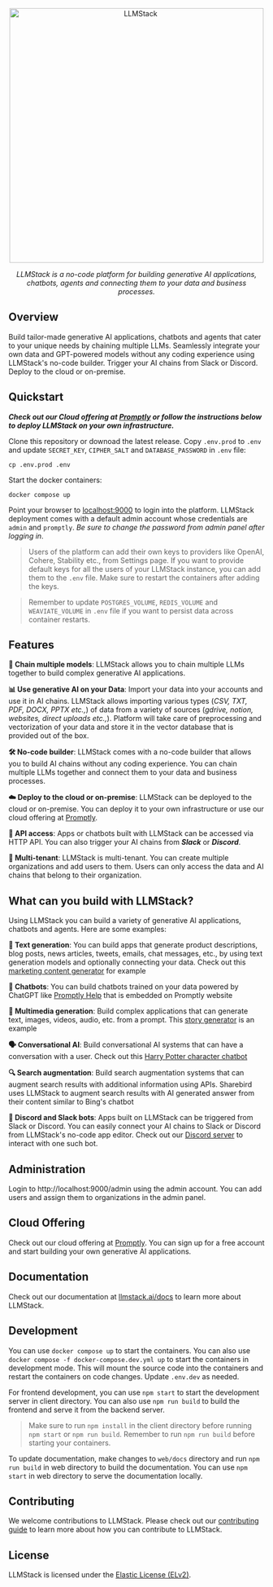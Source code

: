 <p align="center">
  <a href="https://llmstack.ai"><img src="web/static/img/llmstack-logo-light-white-bg.svg" alt="LLMStack" width="500px"></a>
</p>
<p align="center">
    <em>LLMStack is a no-code platform for building generative AI applications, chatbots, agents and connecting them to your data and business processes.</em>
</p>

## Overview

Build tailor-made generative AI applications, chatbots and agents that cater to your unique needs by chaining multiple LLMs. Seamlessly integrate your own data and GPT-powered models without any coding experience using LLMStack's no-code builder. Trigger your AI chains from Slack or Discord. Deploy to the cloud or on-premise.

## Quickstart

**_Check out our Cloud offering at [Promptly](https://trypromptly.com) or follow the instructions below to deploy LLMStack on your own infrastructure._**

Clone this repository or downoad the latest release. Copy `.env.prod` to `.env` and update `SECRET_KEY`, `CIPHER_SALT` and `DATABASE_PASSWORD` in `.env` file:

```
cp .env.prod .env
```

Start the docker containers:

```
docker compose up
```

Point your browser to [localhost:9000](http://localhost:9000) to login into the platform. LLMStack deployment comes with a default admin account whose credentials are `admin` and `promptly`. _Be sure to change the password from admin panel after logging in_.

> Users of the platform can add their own keys to providers like OpenAI, Cohere, Stability etc., from Settings page. If you want to provide default keys for all the users of your LLMStack instance, you can add them to the `.env` file. Make sure to restart the containers after adding the keys.

> Remember to update `POSTGRES_VOLUME`, `REDIS_VOLUME` and `WEAVIATE_VOLUME` in `.env` file if you want to persist data across container restarts.

## Features

**🔗 Chain multiple models**: LLMStack allows you to chain multiple LLMs together to build complex generative AI applications.

**📊 Use generative AI on your Data**: Import your data into your accounts and use it in AI chains. LLMStack allows importing various types (_CSV, TXT, PDF, DOCX, PPTX etc.,_) of data from a variety of sources (_gdrive, notion, websites, direct uploads etc.,_). Platform will take care of preprocessing and vectorization of your data and store it in the vector database that is provided out of the box.

**🛠️ No-code builder**: LLMStack comes with a no-code builder that allows you to build AI chains without any coding experience. You can chain multiple LLMs together and connect them to your data and business processes.

**☁️ Deploy to the cloud or on-premise**: LLMStack can be deployed to the cloud or on-premise. You can deploy it to your own infrastructure or use our cloud offering at [Promptly](https://trypromptly.com).

**🚀 API access**: Apps or chatbots built with LLMStack can be accessed via HTTP API. You can also trigger your AI chains from **_Slack_** or **_Discord_**.

**🏢 Multi-tenant**: LLMStack is multi-tenant. You can create multiple organizations and add users to them. Users can only access the data and AI chains that belong to their organization.

## What can you build with LLMStack?

Using LLMStack you can build a variety of generative AI applications, chatbots and agents. Here are some examples:

**📝 Text generation**: You can build apps that generate product descriptions, blog posts, news articles, tweets, emails, chat messages, etc., by using text generation models and optionally connecting your data. Check out this [marketing content generator](https://trypromptly.com/app/50ee8bae-712e-4b95-9254-74d7bcf3f0cb) for example

**🤖 Chatbots**: You can build chatbots trained on your data powered by ChatGPT like [Promptly Help](https://trypromptly.com/app/f4d7cb50-1805-4add-80c5-e30334bce53c) that is embedded on Promptly website

**🎨 Multimedia generation**: Build complex applications that can generate text, images, videos, audio, etc. from a prompt. This [story generator](https://trypromptly.com/app/9d6da897-67cf-4887-94ec-afd4b9362655) is an example

**🗣️ Conversational AI**: Build conversational AI systems that can have a conversation with a user. Check out this [Harry Potter character chatbot](https://trypromptly.com/app/bdeb9850-b32e-44cf-b2a8-e5d54dc5fba4)

**🔍 Search augmentation**: Build search augmentation systems that can augment search results with additional information using APIs. Sharebird uses LLMStack to augment search results with AI generated answer from their content similar to Bing's chatbot

**💬 Discord and Slack bots**: Apps built on LLMStack can be triggered from Slack or Discord. You can easily connect your AI chains to Slack or Discord from LLMStack's no-code app editor. Check out our [Discord server](https://discord.gg/3JsEzSXspJ) to interact with one such bot.

## Administration

Login to http://localhost:9000/admin using the admin account. You can add users and assign them to organizations in the admin panel.

## Cloud Offering

Check out our cloud offering at [Promptly](https://trypromptly.com). You can sign up for a free account and start building your own generative AI applications.

## Documentation

Check out our documentation at [llmstack.ai/docs](https://llmstack.ai/docs/) to learn more about LLMStack.

## Development

You can use `docker compose up` to start the containers. You can also use `docker compose -f docker-compose.dev.yml up` to start the containers in development mode. This will mount the source code into the containers and restart the containers on code changes. Update `.env.dev` as needed.

For frontend development, you can use `npm start` to start the development server in client directory. You can also use `npm run build` to build the frontend and serve it from the backend server.

> Make sure to run `npm install` in the client directory before running `npm start` or `npm run build`. Remember to run `npm run build` before starting your containers.

To update documentation, make changes to `web/docs` directory and run `npm run build` in web directory to build the documentation. You can use `npm start` in web directory to serve the documentation locally.

## Contributing

We welcome contributions to LLMStack. Please check out our [contributing guide](CONTRIBUTING.md) to learn more about how you can contribute to LLMStack.

## License

LLMStack is licensed under the [Elastic License (ELv2)](LICENSE.md).
